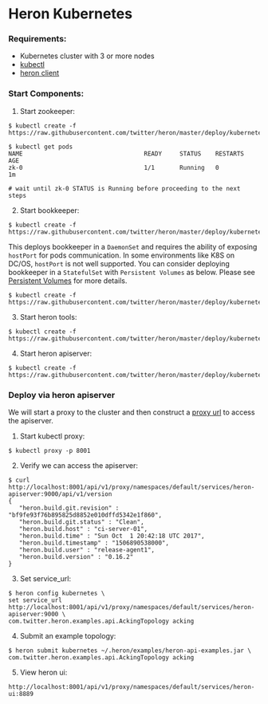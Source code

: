 # Heron Kubernetes

### Requirements:
* Kubernetes cluster with 3 or more nodes
* [kubectl](https://kubernetes.io/docs/tasks/kubectl/install/)
* [heron client](https://twitter.github.io/heron/docs/getting-started/)



### Start Components:

1. Start zookeeper:

```shell
$ kubectl create -f https://raw.githubusercontent.com/twitter/heron/master/deploy/kubernetes/general/zookeeper.yaml

$ kubectl get pods
NAME                                  READY     STATUS    RESTARTS   AGE
zk-0                                  1/1       Running   0          1m

# wait until zk-0 STATUS is Running before proceeding to the next steps

```

2. Start bookkeeper:
```shell
$ kubectl create -f https://raw.githubusercontent.com/twitter/heron/master/deploy/kubernetes/general/bookkeeper.yaml
```

This deploys bookkeeper in a `DaemonSet` and requires the ability of exposing `hostPort` for pods communication.
In some environments like K8S on DC/OS, `hostPort` is not well supported. You can consider deploying bookkeeper in
a `StatefulSet` with `Persistent Volumes` as below. Please see [Persistent Volumes](https://kubernetes.io/docs/concepts/storage/persistent-volumes/) for more details.

```shell
$ kubectl create -f https://raw.githubusercontent.com/twitter/heron/master/deploy/kubernetes/general/bookkeeper.statefulset.yaml
```

3. Start heron tools:
```shell
$ kubectl create -f https://raw.githubusercontent.com/twitter/heron/master/deploy/kubernetes/general/tools.yaml
```

4. Start heron apiserver:
```shell
$ kubectl create -f https://raw.githubusercontent.com/twitter/heron/master/deploy/kubernetes/general/apiserver.yaml
```

### Deploy via heron apiserver
We will start a proxy to the cluster and then construct a [proxy url](https://kubernetes.io/docs/tasks/administer-cluster/access-cluster-services/#manually-constructing-apiserver-proxy-urls) to access the apiserver.


1. Start kubectl proxy:
```shell
$ kubectl proxy -p 8001
```

2. Verify we can access the apiserver:

```shell
$ curl http://localhost:8001/api/v1/proxy/namespaces/default/services/heron-apiserver:9000/api/v1/version
{
   "heron.build.git.revision" : "bf9fe93f76b895825d8852e010dffd5342e1f860",
   "heron.build.git.status" : "Clean",
   "heron.build.host" : "ci-server-01",
   "heron.build.time" : "Sun Oct  1 20:42:18 UTC 2017",
   "heron.build.timestamp" : "1506890538000",
   "heron.build.user" : "release-agent1",
   "heron.build.version" : "0.16.2"
}
```

3. Set service_url:
```shell
$ heron config kubernetes \
set service_url http://localhost:8001/api/v1/proxy/namespaces/default/services/heron-apiserver:9000 \
com.twitter.heron.examples.api.AckingTopology acking
```

4. Submit an example topology:
```shell
$ heron submit kubernetes ~/.heron/examples/heron-api-examples.jar \
com.twitter.heron.examples.api.AckingTopology acking
```

5. View heron ui:
```
http://localhost:8001/api/v1/proxy/namespaces/default/services/heron-ui:8889
```
